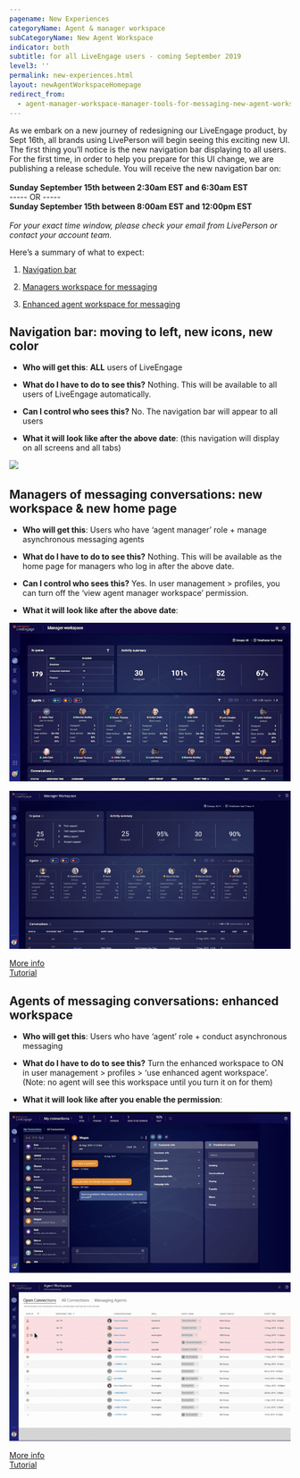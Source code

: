 ```yaml
---
pagename: New Experiences
categoryName: Agent & manager workspace
subCategoryName: New Agent Workspace
indicator: both
subtitle: for all LiveEngage users - coming September 2019
level3: ''
permalink: new-experiences.html
layout: newAgentWorkspaceHomepage
redirect_from:
  - agent-manager-workspace-manager-tools-for-messaging-new-agent-workspace-overview.html
---
```


<div class="homeTopText">
<span class="homepageSubtitle">As we embark on a new journey of redesigning our LiveEngage product, by Sept 16th, all brands using LivePerson will begin seeing this exciting new UI</span>. The first thing you’ll notice is the new navigation bar displaying to all users.  

<div class="notice">
For the first time, in order to help you prepare for this UI change, we are publishing a release schedule. You will receive the new navigation bar on:
<br>
<br>
<b>Sunday September 15th between 2:30am EST and 6:30am EST</b>
<br>
----- OR -----
<br>
<b>Sunday September 15th between 8:00am EST and 12:00pm EST</b>
<br>
<br>
<em>For your exact time window, please check your email from LivePerson or contact your account team.</em>
</div>
</div>

<span class="homepageSubtitle">Here’s a summary of what to expect:</span>

1) [Navigation bar](https://knowledge.liveperson.com/new-experiences.html#navigation-bar-moving-to-left-new-icons-new-color)

2) [Managers workspace for messaging](https://knowledge.liveperson.com/new-experiences.html#managers-of-messaging-conversations-new-workspace--new-home-page)

3) [Enhanced agent workspace for messaging](https://knowledge.liveperson.com/new-experiences.html#agents-of-messaging-conversations-enhanced-workspace)

## Navigation bar: moving to left, new icons, new color

* **Who will get this**: **ALL** users of LiveEngage

* **What do I have to do to see this?** Nothing. This will be available to all users of LiveEngage automatically.

* **Can I control who sees this?** No.  The navigation bar will appear to all users

* **What it will look like after the above date**: (this navigation will display on all screens and all tabs)

![](img/navBarGif.gif)

## Managers of messaging conversations: new workspace & new home page

* **Who will get this**: Users who have ‘agent manager’ role + manage asynchronous messaging agents

* **What do I have to do to see this?** Nothing. This will be available as the home page for managers who  log in after the above date.

* **Can I control who sees this?** Yes.  In user management > profiles, you can turn off the ‘view agent manager workspace’ permission.

* **What it will look like after the above date**:

![](img/newxHome2.png)

![](img/navBarGif1.gif)

[More info](https://knowledge.liveperson.com/messaging-managers-manager-workspace-user-guide.html)<br>[Tutorial](https://knowledge.liveperson.com/messaging-managers-tutorial.html)  


## Agents of messaging conversations: enhanced workspace

* **Who will get this**: Users who have ‘agent’ role + conduct asynchronous messaging

* **What do I have to do to see this?** Turn the enhanced workspace to ON in  user management > profiles > ‘use enhanced agent workspace’.<br> (Note: no agent will see this workspace until you turn it on for them)

* **What it will look like after you enable the permission**:

![](img/newxHome3.png)

![](img/navBarGif2.gif)


[More info](https://knowledge.liveperson.com/messaging-agents-user-guide.html)<br>[Tutorial](https://knowledge.liveperson.com/messaging-agents-tutorial.html)
